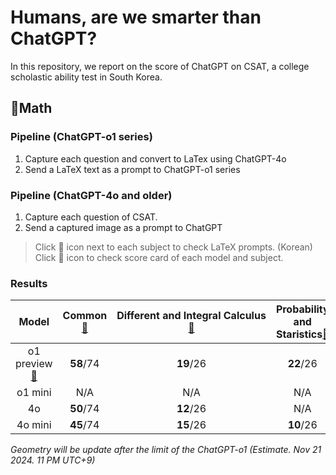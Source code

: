 # Humans, are we smarter than ChatGPT?

In this repository, we report on the score of ChatGPT on CSAT, a college scholastic ability test in South Korea.

## 🔢Math
### Pipeline (ChatGPT-o1 series)
1. Capture each question and convert to LaTex using ChatGPT-4o  
2. Send a LaTeX text as a prompt to ChatGPT-o1 series
### Pipeline (ChatGPT-4o and older)
1. Capture each question of CSAT.  
2. Send a captured image as a prompt to ChatGPT

> Click 📄 icon next to each subject to check LaTeX prompts. (Korean)  
> Click 📑 icon to check score card of each model and subject.


### Results
|Model|Common[📄](./prompts/1.Math_common.txt)|Different and Integral Calculus[📄](./prompts/1.Math_Different_and_integral_Calculus.txt)|Probability and Staristics[📄](./prompts/1.Math_Probability_and_Staristics.txt)|Geometry|
|:---:|:---:|:---:|:---:|:---:|
|o1 preview[📑](./results/o1-preview.md)|**58**/74|**19**/26|**22**/26|N/A|
|o1 mini|N/A|N/A|N/A|N/A|
|4o|**50**/74|**12**/26|N/A|N/A|
|4o mini|**45**/74|**15**/26|**10**/26|N/A|

*Geometry will be update after the limit of the ChatGPT-o1 (Estimate. Nov 21 2024. 11 PM UTC+9)* 
